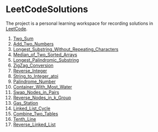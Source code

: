 # LeetCodeSolutions

The project is a personal learning workspace for recording solutions in [LeetCode](https://leetcode-cn.com/).

1. [Two_Sum](https://leetcode-cn.com/problems/two-sum/)
2. [Add_Two_Numbers](https://leetcode-cn.com/problems/add-two-numbers/)
3. [Longest_Substring_Without_Repeating_Characters](https://leetcode-cn.com/problems/longest-substring-without-repeating-characters/)
4. [Median_of_Two_Sorted_Arrays](https://leetcode-cn.com/problems/median-of-two-sorted-arrays/)
5. [Longest_Palindromic_Substring](https://leetcode-cn.com/problems/longest-palindromic-substring/)
6. [ZigZag_Conversion](https://leetcode-cn.com/problems/zigzag-conversion/)
7. [Reverse_Integer](https://leetcode-cn.com/problems/reverse-integer/)
8. [String_to_Integer_atoi](https://leetcode-cn.com/problems/string-to-integer-atoi/)
9. [Palindrome_Number](https://leetcode-cn.com/problems/palindrome-number/)
11. [Container_With_Most_Water]()
24. [Swap_Nodes_in_Pairs](code-cn.com/problems/swap-nodes-in-pairs/)
25. [Reverse_Nodes_in_k_Group](https://leetcode-cn.com/problems/reverse-nodes-in-k-group/)
134. [Gas_Station](https://leetcode-cn.com/problems/gas-station/)
141. [Linked_List_Cycle](https://leetcode-cn.com/problems/linked-list-cycle/)
175. [Combine_Two_Tables](https://leetcode-cn.com/problems/combine-two-tables/)
195. [Tenth_Line](https://leetcode-cn.com/problems/tenth-line/)
206. [Reverse_Linked_List](https://leetcode-cn.com/problems/reverse-linked-list/)
